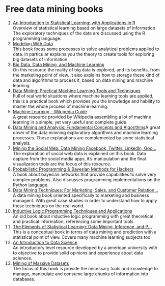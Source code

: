 # Free data mining books


<ol>
<li><a rel="nofollow" href="http://www-bcf.usc.edu/~gareth/ISL/ISLR%20Fourth%20Printing.pdf">An Introduction to Statistical Learning: with Applications in R</a><br> Overview of statistical learning based on large datasets of information. The exploratory techniques of the data are discussed using the R programming language.</li>
<li><a rel="nofollow" href="http://modelingwithdata.org/about_the_book.html">Modeling With Data</a><br> This book focus some processes to solve analytical problems applied to data. In particular explains you the theory to create tools for exploring big datasets of information.</li>
<li><a rel="nofollow" href="http://pdf.th7.cn/down/files/1411/Big%20Data,%20Data%20Mining,%20and%20Machine%20Learning.pdf" target="_self">Big Data, Data Mining, and Machine Learning</a><br> On this resource the reality of big data is explored, and its benefits, from the marketing point of view. It also explains how to storage these kind of data and algorithms to process it, based on data mining and machine learning.</li>
<li><a rel="nofollow" href="ftp://ftp.ingv.it/pub/manuela.sbarra/Data%20Mining%20Practical%20Machine%20Learning%20Tools%20and%20Techniques%20-%20WEKA.pdf" target="_self">Data Mining: Practical Machine Learning Tools and Techniques</a><br> Full of real world situations where machine learning tools are applied, this is a practical book which provides you the knowledge and hability to master the whole process of machine learning.</li>
<li><a rel="nofollow" href="https://en.wikipedia.org/wiki/Book:Machine_Learning_%E2%80%93_The_Complete_Guide">Machine Learning – Wikipedia Guide</a><br> A great resource provided by Wikipedia assembling a lot of machine learning in a simple, yet very useful and complete guide.</li>
<li><a rel="nofollow" href="http://www.dataminingbook.info/pmwiki.php/Main/BookDownload">Data Mining and Analysis: Fundamental Concepts and Algorithms</a>A great cover of the data mimning exploratory algorithms and machine learning processes. These explanations are complemented by some statistical analysis.</li>
<li><a rel="nofollow" href="http://www.webpages.uidaho.edu/~stevel/504/Mining-the-Social-Web-2nd-Edition.pdf" target="_self">Mining the Social Web: Data Mining Facebook, Twitter, LinkedIn, Goo...</a><br> The exploration of social web data is explained on this book. Data capture from the social media apps, it’s manipulation and the final visualization tools are the focus of this resource.</li>
<li><a rel="nofollow" href="http://camdavidsonpilon.github.io/Probabilistic-Programming-and-Bayesian-Methods-for-Hackers/">Probabilistic Programming &amp; Bayesian Methods for Hackers</a><br> A book about bayesian networks that provide capabilities to solve very complex problems. Also discusses programming implementations on the Python language.</li>
<li><a rel="nofollow" href="http://axon.cs.byu.edu/~martinez/classes/478/readings/DataPrep.pdf" target="_self">Data Mining Techniques: For Marketing, Sales, and Customer Relation...</a><br> A data mining book oriented specifically to marketing and business managent. With great case studies in order to understand how to apply these techniques on the real world.</li>
<li><a rel="nofollow" href="http://www.lsi.upc.edu/~jpoveda/publications/ilp_chunking_techrep_07.pdf" target="_self">Inductive Logic Programming Techniques and Applications</a><br> An old book about inductive logic programming with great theoretical and practical information, referencing some important tools.</li>
<li><a rel="nofollow" href="https://statweb.stanford.edu/~tibs/ElemStatLearn/" target="_self">The Elements of Statistical Learning: Data Mining, Inference, and P...</a><br> This is a conceptual book in terms of data mining and prediction with a statistical point of view. Covers many machine learning subjects too.</li>
<li><a rel="nofollow" href="https://docs.google.com/file/d/0B6iefdnF22XQeVZDSkxjZ0Z5VUE/edit?pli=1">An Introduction to Data Science</a><br> An introductory level resource developed by a american university with to objective to provide solid opinions and experience about data sciences.</li>
<li><a rel="nofollow" href="http://www.mmds.org/">Mining of Massive Datasets</a><br> The focus of this book is provide the necessary tools and knowledge to manage, manipulate and consume large chunks of information into databases.</li>
</ol>
